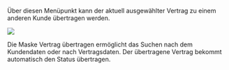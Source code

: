 Über diesen Menüpunkt kann der aktuell ausgewählter Vertrag zu einem anderen Kunde übertragen werden.  

![](http://xpecto.github.io/docs/img/img_1420452519984.png)

Die Maske Vertrag übertragen ermöglicht das Suchen nach dem Kundendaten oder nach Vertragsdaten.
Der übertragene Vertrag bekommt automatisch den Status übertragen.
